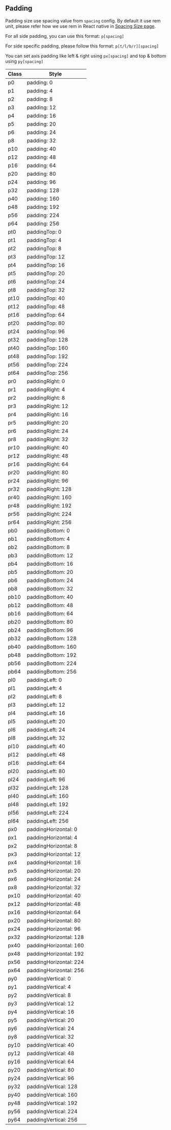 ## Padding

Padding size use spacing value from `spacing` config. By default it use rem unit, please refer how we use rem in React native in [Spacing Size page](/guide/reference).

For all side padding, you can use this format: `p[spacing]`

For side specific padding, please follow this format: `p[t/l/b/r][spacing]`

You can set axis padding like left & right using `px[spacing]` and top & bottom using `py[spacing]`

<div class="table-wrapper">

| Class | Style                  |
| ----- | ---------------------- |
| p0    | padding: 0             |
| p1    | padding: 4             |
| p2    | padding: 8             |
| p3    | padding: 12            |
| p4    | padding: 16            |
| p5    | padding: 20            |
| p6    | padding: 24            |
| p8    | padding: 32            |
| p10   | padding: 40            |
| p12   | padding: 48            |
| p16   | padding: 64            |
| p20   | padding: 80            |
| p24   | padding: 96            |
| p32   | padding: 128           |
| p40   | padding: 160           |
| p48   | padding: 192           |
| p56   | padding: 224           |
| p64   | padding: 256           |
| pt0   | paddingTop: 0          |
| pt1   | paddingTop: 4          |
| pt2   | paddingTop: 8          |
| pt3   | paddingTop: 12         |
| pt4   | paddingTop: 16         |
| pt5   | paddingTop: 20         |
| pt6   | paddingTop: 24         |
| pt8   | paddingTop: 32         |
| pt10  | paddingTop: 40         |
| pt12  | paddingTop: 48         |
| pt16  | paddingTop: 64         |
| pt20  | paddingTop: 80         |
| pt24  | paddingTop: 96         |
| pt32  | paddingTop: 128        |
| pt40  | paddingTop: 160        |
| pt48  | paddingTop: 192        |
| pt56  | paddingTop: 224        |
| pt64  | paddingTop: 256        |
| pr0   | paddingRight: 0        |
| pr1   | paddingRight: 4        |
| pr2   | paddingRight: 8        |
| pr3   | paddingRight: 12       |
| pr4   | paddingRight: 16       |
| pr5   | paddingRight: 20       |
| pr6   | paddingRight: 24       |
| pr8   | paddingRight: 32       |
| pr10  | paddingRight: 40       |
| pr12  | paddingRight: 48       |
| pr16  | paddingRight: 64       |
| pr20  | paddingRight: 80       |
| pr24  | paddingRight: 96       |
| pr32  | paddingRight: 128      |
| pr40  | paddingRight: 160      |
| pr48  | paddingRight: 192      |
| pr56  | paddingRight: 224      |
| pr64  | paddingRight: 256      |
| pb0   | paddingBottom: 0       |
| pb1   | paddingBottom: 4       |
| pb2   | paddingBottom: 8       |
| pb3   | paddingBottom: 12      |
| pb4   | paddingBottom: 16      |
| pb5   | paddingBottom: 20      |
| pb6   | paddingBottom: 24      |
| pb8   | paddingBottom: 32      |
| pb10  | paddingBottom: 40      |
| pb12  | paddingBottom: 48      |
| pb16  | paddingBottom: 64      |
| pb20  | paddingBottom: 80      |
| pb24  | paddingBottom: 96      |
| pb32  | paddingBottom: 128     |
| pb40  | paddingBottom: 160     |
| pb48  | paddingBottom: 192     |
| pb56  | paddingBottom: 224     |
| pb64  | paddingBottom: 256     |
| pl0   | paddingLeft: 0         |
| pl1   | paddingLeft: 4         |
| pl2   | paddingLeft: 8         |
| pl3   | paddingLeft: 12        |
| pl4   | paddingLeft: 16        |
| pl5   | paddingLeft: 20        |
| pl6   | paddingLeft: 24        |
| pl8   | paddingLeft: 32        |
| pl10  | paddingLeft: 40        |
| pl12  | paddingLeft: 48        |
| pl16  | paddingLeft: 64        |
| pl20  | paddingLeft: 80        |
| pl24  | paddingLeft: 96        |
| pl32  | paddingLeft: 128       |
| pl40  | paddingLeft: 160       |
| pl48  | paddingLeft: 192       |
| pl56  | paddingLeft: 224       |
| pl64  | paddingLeft: 256       |
| px0   | paddingHorizontal: 0   |
| px1   | paddingHorizontal: 4   |
| px2   | paddingHorizontal: 8   |
| px3   | paddingHorizontal: 12  |
| px4   | paddingHorizontal: 16  |
| px5   | paddingHorizontal: 20  |
| px6   | paddingHorizontal: 24  |
| px8   | paddingHorizontal: 32  |
| px10  | paddingHorizontal: 40  |
| px12  | paddingHorizontal: 48  |
| px16  | paddingHorizontal: 64  |
| px20  | paddingHorizontal: 80  |
| px24  | paddingHorizontal: 96  |
| px32  | paddingHorizontal: 128 |
| px40  | paddingHorizontal: 160 |
| px48  | paddingHorizontal: 192 |
| px56  | paddingHorizontal: 224 |
| px64  | paddingHorizontal: 256 |
| py0   | paddingVertical: 0     |
| py1   | paddingVertical: 4     |
| py2   | paddingVertical: 8     |
| py3   | paddingVertical: 12    |
| py4   | paddingVertical: 16    |
| py5   | paddingVertical: 20    |
| py6   | paddingVertical: 24    |
| py8   | paddingVertical: 32    |
| py10  | paddingVertical: 40    |
| py12  | paddingVertical: 48    |
| py16  | paddingVertical: 64    |
| py20  | paddingVertical: 80    |
| py24  | paddingVertical: 96    |
| py32  | paddingVertical: 128   |
| py40  | paddingVertical: 160   |
| py48  | paddingVertical: 192   |
| py56  | paddingVertical: 224   |
| py64  | paddingVertical: 256   |

</div>
